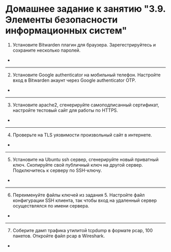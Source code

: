 # Домашнее задание к занятию "3.9. Элементы безопасности информационных систем"

1. Установите Bitwarden плагин для браузера. Зарегестрируйтесь и сохраните несколько паролей.
-
___
2. Установите Google authenticator на мобильный телефон. Настройте вход в Bitwarden акаунт через Google authenticator OTP.
-
___
3. Установите apache2, сгенерируйте самоподписанный сертификат, настройте тестовый сайт для работы по HTTPS.
-
___
4. Проверьте на TLS уязвимости произвольный сайт в интернете.
-
___
5. Установите на Ubuntu ssh сервер, сгенерируйте новый приватный ключ. Скопируйте свой публичный ключ на другой сервер. Подключитесь к серверу по SSH-ключу.
-
___
6. Переименуйте файлы ключей из задания 5. Настройте файл конфигурации SSH клиента, так чтобы вход на удаленный сервер осуществлялся по имени сервера.
-
___
7. Соберите дамп трафика утилитой tcpdump в формате pcap, 100 пакетов. Откройте файл pcap в Wireshark.
-
